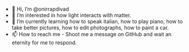 - 👋 Hi, I’m @onirrapdivad
- 👀 I’m interested in how light interacts with matter. 
- 🌱 I’m currently learning how to speak italian, how to play piano, how to take better pictures, how to edit photographs, how to paint a car. 
- 📫 How to reach me - Shoot me a message on GitHub and wait an eternity for me to respond. 
<!---
onirrapdivad/onirrapdivad is a ✨ special ✨ repository because its `README.md` (this file) appears on your GitHub profile.
You can click the Preview link to take a look at your changes.
--->
